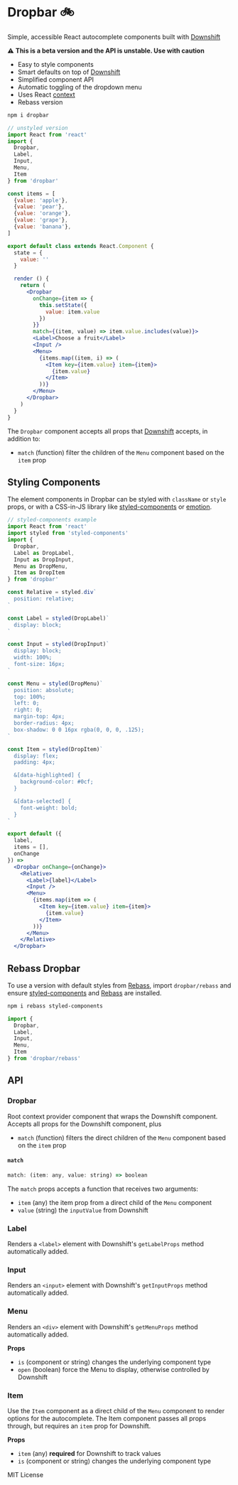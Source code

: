 
# Dropbar :bike:

Simple, accessible React autocomplete components built with [Downshift][]

:warning: **This is a beta version and the API is unstable. Use with caution**

- Easy to style components
- Smart defaults on top of [Downshift][]
- Simplified component API
- Automatic toggling of the dropdown menu
- Uses React [context][]
- Rebass version

```sh
npm i dropbar
```

```jsx
// unstyled version
import React from 'react'
import {
  Dropbar,
  Label,
  Input,
  Menu,
  Item
} from 'dropbar'

const items = [
  {value: 'apple'},
  {value: 'pear'},
  {value: 'orange'},
  {value: 'grape'},
  {value: 'banana'},
]

export default class extends React.Component {
  state = {
    value: ''
  }

  render () {
    return (
      <Dropbar
        onChange={item => {
          this.setState({
            value: item.value
          })
        }}
        match={(item, value) => item.value.includes(value)}>
        <Label>Choose a fruit</Label>
        <Input />
        <Menu>
          {items.map((item, i) => (
            <Item key={item.value} item={item}>
              {item.value}
            </Item>
          ))}
        </Menu>
      </Dropbar>
    )
  }
}
```

The `Dropbar` component accepts all props that [Downshift][] accepts, in addition to:

- `match` (function) filter the children of the `Menu` component based on the `item` prop

## Styling Components

The element components in Dropbar can be styled with `className` or `style` props,
or with a CSS-in-JS library like [styled-components][] or [emotion][].

```jsx
// styled-components example
import React from 'react'
import styled from 'styled-components'
import {
  Dropbar,
  Label as DropLabel,
  Input as DropInput,
  Menu as DropMenu,
  Item as DropItem
} from 'dropbar'

const Relative = styled.div`
  position: relative;
`

const Label = styled(DropLabel)`
  display: block;
`

const Input = styled(DropInput)`
  display: block;
  width: 100%;
  font-size: 16px;
`

const Menu = styled(DropMenu)`
  position: absolute;
  top: 100%;
  left: 0;
  right: 0;
  margin-top: 4px;
  border-radius: 4px;
  box-shadow: 0 0 16px rgba(0, 0, 0, .125);
`

const Item = styled(DropItem)`
  display: flex;
  padding: 4px;

  &[data-highlighted] {
    background-color: #0cf;
  }

  &[data-selected] {
    font-weight: bold;
  }
`

export default ({
  label,
  items = [],
  onChange
}) =>
  <Dropbar onChange={onChange}>
    <Relative>
      <Label>{label}</Label>
      <Input />
      <Menu>
        {items.map(item => (
          <Item key={item.value} item={item}>
            {item.value}
          </Item>
        ))}
      </Menu>
    </Relative>
  </Dropbar>
```


## Rebass Dropbar

To use a version with default styles from [Rebass][], import `dropbar/rebass`
and ensure [styled-components][] and [Rebass][] are installed.

```sh
npm i rebass styled-components
```

```jsx
import {
  Dropbar,
  Label,
  Input,
  Menu,
  Item
} from 'dropbar/rebass'
```

## API

### Dropbar

Root context provider component that wraps the Downshift component.
Accepts all props for the Downshift component, plus

- `match` (function) filters the direct children of the `Menu` component based on the `item` prop

#### `match`

```js
match: (item: any, value: string) => boolean
```

The `match` props accepts a function that receives two arguments:

- `item` (any) the item prop from a direct child of the `Menu` component
- `value` (string) the `inputValue` from Downshift

### Label

Renders a `<label>` element with Downshift's `getLabelProps` method automatically added.

### Input

Renders an `<input>` element with Downshift's `getInputProps` method automatically added.

### Menu

Renders an `<div>` element with Downshift's `getMenuProps` method automatically added.

**Props**

- `is` (component or string) changes the underlying component type
- `open` (boolean) force the Menu to display, otherwise controlled by Downshift

### Item

Use the `Item` component as a direct child of the `Menu` component to render options for the autocomplete.
The Item component passes all props through, but requires an `item` prop for Downshift.

**Props**

- `item` (any) **required** for Downshift to track values
- `is` (component or string) changes the underlying component type

MIT License

[Downshift]: https://github.com/paypal/downshift
[styled-components]: https://github.com/styled-components/styled-components
[emotion]: https://github.com/emotion-js/emotion
[Rebass]: https://jxnblk.com/rebass
[context]: https://reactjs.org/docs/context.html
